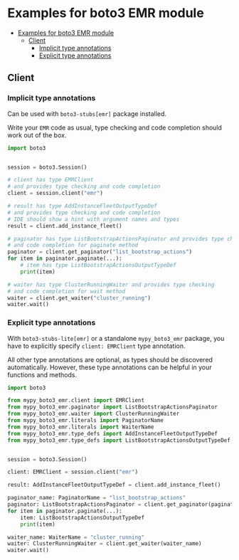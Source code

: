 <a id="examples-for-boto3-emr-module"></a>

# Examples for boto3 EMR module

- [Examples for boto3 EMR module](#examples-for-boto3-emr-module)
  - [Client](#client)
    - [Implicit type annotations](#implicit-type-annotations)
    - [Explicit type annotations](#explicit-type-annotations)

<a id="client"></a>

## Client

<a id="implicit-type-annotations"></a>

### Implicit type annotations

Can be used with `boto3-stubs[emr]` package installed.

Write your `EMR` code as usual, type checking and code completion should work
out of the box.

```python
import boto3


session = boto3.Session()

# client has type EMRClient
# and provides type checking and code completion
client = session.client("emr")

# result has type AddInstanceFleetOutputTypeDef
# and provides type checking and code completion
# IDE should show a hint with argument names and types
result = client.add_instance_fleet()

# paginator has type ListBootstrapActionsPaginator and provides type checking
# and code completion for paginate method
paginator = client.get_paginator("list_bootstrap_actions")
for item in paginator.paginate(...):
    # item has type ListBootstrapActionsOutputTypeDef
    print(item)

# waiter has type ClusterRunningWaiter and provides type checking
# and code completion for wait method
waiter = client.get_waiter("cluster_running")
waiter.wait()
```

<a id="explicit-type-annotations"></a>

### Explicit type annotations

With `boto3-stubs-lite[emr]` or a standalone `mypy_boto3_emr` package, you have
to explicitly specify `client: EMRClient` type annotation.

All other type annotations are optional, as types should be discovered
automatically. However, these type annotations can be helpful in your functions
and methods.

```python
import boto3

from mypy_boto3_emr.client import EMRClient
from mypy_boto3_emr.paginator import ListBootstrapActionsPaginator
from mypy_boto3_emr.waiter import ClusterRunningWaiter
from mypy_boto3_emr.literals import PaginatorName
from mypy_boto3_emr.literals import WaiterName
from mypy_boto3_emr.type_defs import AddInstanceFleetOutputTypeDef
from mypy_boto3_emr.type_defs import ListBootstrapActionsOutputTypeDef


session = boto3.Session()

client: EMRClient = session.client("emr")

result: AddInstanceFleetOutputTypeDef = client.add_instance_fleet()

paginator_name: PaginatorName = "list_bootstrap_actions"
paginator: ListBootstrapActionsPaginator = client.get_paginator(paginator_name)
for item in paginator.paginate(...):
    item: ListBootstrapActionsOutputTypeDef
    print(item)

waiter_name: WaiterName = "cluster_running"
waiter: ClusterRunningWaiter = client.get_waiter(waiter_name)
waiter.wait()
```
